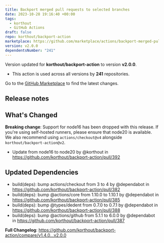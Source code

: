 ```yaml
---
title: Backport merged pull requests to selected branches
date: 2023-10-28 19:16:40 +00:00
tags:
  - korthout
  - GitHub Actions
draft: false
repo: korthout/backport-action
marketplace: https://github.com/marketplace/actions/backport-merged-pull-requests-to-selected-branches
version: v2.0.0
dependentsNumber: "241"
---
```



Version updated for **korthout/backport-action** to version **v2.0.0**.
- This action is used across all versions by **241** repositories.

Go to the [GitHub Marketplace](https://github.com/marketplace/actions/backport-merged-pull-requests-to-selected-branches) to find the latest changes.

## Release notes

## What's Changed

**Breaking change**: Support for node16 has been dropped with this release. If you're using self-hosted runners, please ensure that node20 is available. We also recommend using `actions/checkout@v4` alongside `korthout/backport-action@v2`. 

* Update from node16 to node20 by @korthout in https://github.com/korthout/backport-action/pull/392

## Updated Dependencies

* build(deps): bump actions/checkout from 3 to 4 by @dependabot in https://github.com/korthout/backport-action/pull/382
* build(deps): bump @actions/core from 1.10.0 to 1.10.1 by @dependabot in https://github.com/korthout/backport-action/pull/385
* build(deps): bump @types/dedent from 0.7.0 to 0.7.1 by @dependabot in https://github.com/korthout/backport-action/pull/388
* build(deps): bump @actions/github from 5.1.1 to 6.0.0 by @dependabot in https://github.com/korthout/backport-action/pull/387

**Full Changelog**: https://github.com/korthout/backport-action/compare/v1.4.0...v2.0.0

